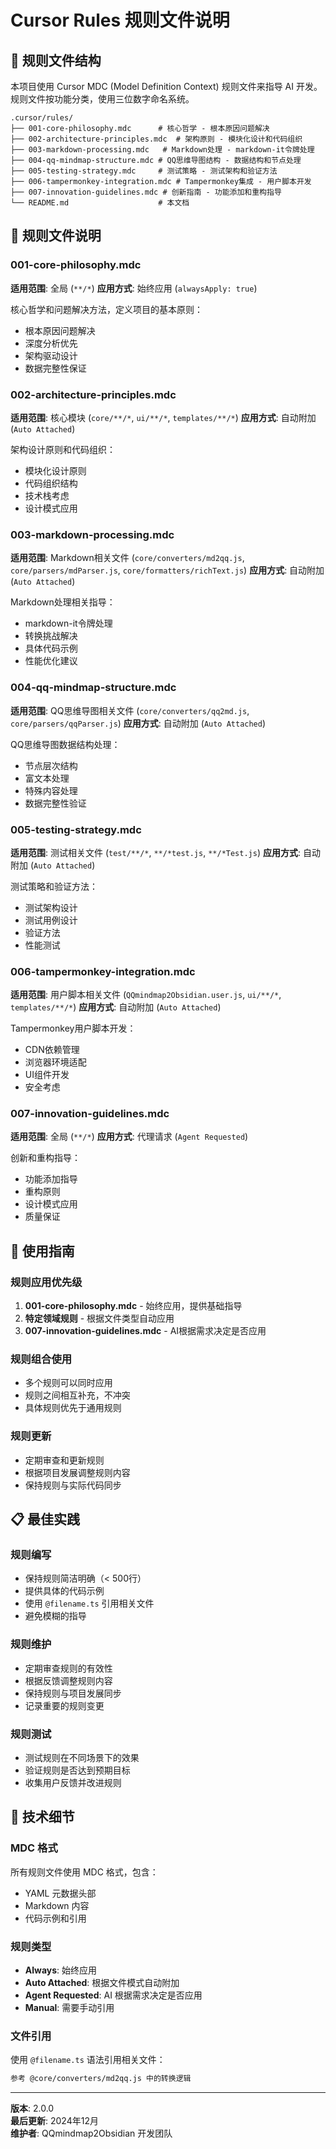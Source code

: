 # Cursor Rules 规则文件说明

## 📁 规则文件结构

本项目使用 Cursor MDC (Model Definition Context) 规则文件来指导 AI 开发。规则文件按功能分类，使用三位数字命名系统。

```
.cursor/rules/
├── 001-core-philosophy.mdc      # 核心哲学 - 根本原因问题解决
├── 002-architecture-principles.mdc  # 架构原则 - 模块化设计和代码组织
├── 003-markdown-processing.mdc   # Markdown处理 - markdown-it令牌处理
├── 004-qq-mindmap-structure.mdc # QQ思维导图结构 - 数据结构和节点处理
├── 005-testing-strategy.mdc     # 测试策略 - 测试架构和验证方法
├── 006-tampermonkey-integration.mdc # Tampermonkey集成 - 用户脚本开发
├── 007-innovation-guidelines.mdc # 创新指南 - 功能添加和重构指导
└── README.md                    # 本文档
```

## 🎯 规则文件说明

### 001-core-philosophy.mdc
**适用范围**: 全局 (`**/*`)
**应用方式**: 始终应用 (`alwaysApply: true`)

核心哲学和问题解决方法，定义项目的基本原则：
- 根本原因问题解决
- 深度分析优先
- 架构驱动设计
- 数据完整性保证

### 002-architecture-principles.mdc
**适用范围**: 核心模块 (`core/**/*`, `ui/**/*`, `templates/**/*`)
**应用方式**: 自动附加 (`Auto Attached`)

架构设计原则和代码组织：
- 模块化设计原则
- 代码组织结构
- 技术栈考虑
- 设计模式应用

### 003-markdown-processing.mdc
**适用范围**: Markdown相关文件 (`core/converters/md2qq.js`, `core/parsers/mdParser.js`, `core/formatters/richText.js`)
**应用方式**: 自动附加 (`Auto Attached`)

Markdown处理相关指导：
- markdown-it令牌处理
- 转换挑战解决
- 具体代码示例
- 性能优化建议

### 004-qq-mindmap-structure.mdc
**适用范围**: QQ思维导图相关文件 (`core/converters/qq2md.js`, `core/parsers/qqParser.js`)
**应用方式**: 自动附加 (`Auto Attached`)

QQ思维导图数据结构处理：
- 节点层次结构
- 富文本处理
- 特殊内容处理
- 数据完整性验证

### 005-testing-strategy.mdc
**适用范围**: 测试相关文件 (`test/**/*`, `**/*test.js`, `**/*Test.js`)
**应用方式**: 自动附加 (`Auto Attached`)

测试策略和验证方法：
- 测试架构设计
- 测试用例设计
- 验证方法
- 性能测试

### 006-tampermonkey-integration.mdc
**适用范围**: 用户脚本相关文件 (`QQmindmap2Obsidian.user.js`, `ui/**/*`, `templates/**/*`)
**应用方式**: 自动附加 (`Auto Attached`)

Tampermonkey用户脚本开发：
- CDN依赖管理
- 浏览器环境适配
- UI组件开发
- 安全考虑

### 007-innovation-guidelines.mdc
**适用范围**: 全局 (`**/*`)
**应用方式**: 代理请求 (`Agent Requested`)

创新和重构指导：
- 功能添加指导
- 重构原则
- 设计模式应用
- 质量保证

## 🚀 使用指南

### 规则应用优先级
1. **001-core-philosophy.mdc** - 始终应用，提供基础指导
2. **特定领域规则** - 根据文件类型自动应用
3. **007-innovation-guidelines.mdc** - AI根据需求决定是否应用

### 规则组合使用
- 多个规则可以同时应用
- 规则之间相互补充，不冲突
- 具体规则优先于通用规则

### 规则更新
- 定期审查和更新规则
- 根据项目发展调整规则内容
- 保持规则与实际代码同步

## 📋 最佳实践

### 规则编写
- 保持规则简洁明确（< 500行）
- 提供具体的代码示例
- 使用 `@filename.ts` 引用相关文件
- 避免模糊的指导

### 规则维护
- 定期审查规则的有效性
- 根据反馈调整规则内容
- 保持规则与项目发展同步
- 记录重要的规则变更

### 规则测试
- 测试规则在不同场景下的效果
- 验证规则是否达到预期目标
- 收集用户反馈并改进规则

## 🔧 技术细节

### MDC 格式
所有规则文件使用 MDC 格式，包含：
- YAML 元数据头部
- Markdown 内容
- 代码示例和引用

### 规则类型
- **Always**: 始终应用
- **Auto Attached**: 根据文件模式自动附加
- **Agent Requested**: AI 根据需求决定是否应用
- **Manual**: 需要手动引用

### 文件引用
使用 `@filename.ts` 语法引用相关文件：
```markdown
参考 @core/converters/md2qq.js 中的转换逻辑
```

---

**版本**: 2.0.0  
**最后更新**: 2024年12月  
**维护者**: QQmindmap2Obsidian 开发团队 